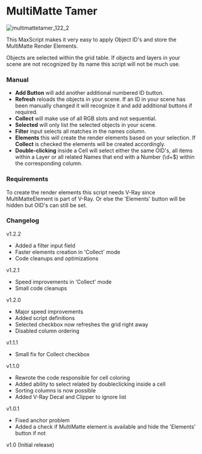 # MultiMatte Tamer

![multimattetamer_122_2](https://github.com/akarcode/MultiMatteTamer/assets/59408512/0c8a1bf9-1fca-4cac-b8ba-ba28b4ab15ac)

This MaxScript makes it very easy to apply Object ID's and store the MultiMatte Render Elements.

Objects are selected within the grid table. If objects and layers in your scene are not recognized by its name this script will not be much use.


### Manual

- **Add Button** will add another additional numbered ID button.
- **Refresh** reloads the objects in your scene. If an ID in your scene has been manually changed it will recognize it and add additional buttons if required.
- **Collect** will make use of all RGB slots and not sequential.
- **Selected** will only list the selected objects in your scene.
- **Filter** input selects all matches in the names column.
- **Elements** this will create the render elements based on your selection. If **Collect** is checked the elements will be created accordingly.
- **Double-clicking** inside a Cell will select either the same OID's, all items within a Layer or all related Names that end with a Number (\d+$) within the corresponding column. 


### Requirements

To create the render elements this script needs V-Ray since MultiMatteElement is part of V-Ray. Or else the 'Elements' button will be hidden but OID's can still be set.


### Changelog

v1.2.2

- Added a filter input field
- Faster elements creation in 'Collect' mode
- Code cleanups and optimizations

v1.2.1

- Speed improvements in 'Collect' mode
- Small code cleanups

v1.2.0

- Major speed improvements
- Added script definitions
- Selected checkbox now refreshes the grid right away
- Disabled column ordering

v1.1.1

- Small fix for Collect checkbox

v1.1.0

- Rewrote the code responsible for cell coloring
- Added ability to select related by doubleclicking inside a cell
- Sorting columns is now possible
- Added V-Ray Decal and Clipper to ignore list

v1.0.1

- Fixed anchor problem
- Added a check if MultiMatte element is available and hide the 'Elements' button if not

v1.0 (Initial release)


